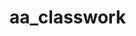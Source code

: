 # aa_classwork














































































































































































































































































































































